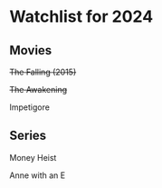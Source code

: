 # Watchlist for 2024

## Movies

~~The Falling (2015)~~

~~The Awakening~~

Impetigore

## Series

Money Heist

Anne with an E